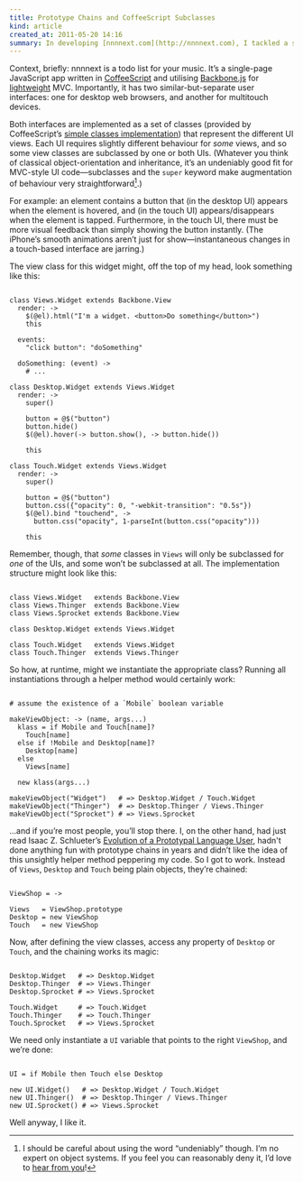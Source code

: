 ```yaml
---
title: Prototype Chains and CoffeeScript Subclasses
kind: article
created_at: 2011-05-20 14:16
summary: In developing [nnnnext.com](http://nnnnext.com), I tackled a surprising number of problems I’d not faced before as a web developer and programming language enthusiast. Here’s one of the more interesting ones, with what I feel is a pretty cute solution.
---
```


Context, briefly: nnnnext is a todo list for your music. It’s a single-page JavaScript app written in [CoffeeScript][coffeescript] and utilising [Backbone.js][backbone] for [lightweight][lightweight] MVC. Importantly, it has two similar-but-separate user interfaces: one for desktop web browsers, and another for multitouch devices.

Both interfaces are implemented as a set of classes (provided by CoffeeScript’s [simple classes implementation][coffeescript-classes]) that represent the different UI views. Each UI requires slightly different behaviour for _some_ views, and so some view classes are subclassed by one or both UIs. (Whatever you think of classical object-orientation and inheritance, it’s an undeniably good fit for MVC-style UI code—subclasses and the `super` keyword make augmentation of behaviour very straightforward[^classical-oo-and-mvc].)

[^classical-oo-and-mvc]: I should be careful about using the word “undeniably” though. I’m no expert on object systems. If you feel you can reasonably deny it, I’d love to [hear from you][email]!

For example: an element contains a button that (in the desktop UI) appears when the element is hovered, and (in the touch UI) appears/disappears when the element is tapped. Furthermore, in the touch UI, there must be more visual feedback than simply showing the button instantly. (The iPhone’s smooth animations aren’t just for show—instantaneous changes in a touch-based interface are jarring.)

The view class for this widget might, off the top of my head, look something like this:

<pre class="go"><code class="language-coffeescript">
class Views.Widget extends Backbone.View
  render: -&gt;
    $(@el).html("I'm a widget. &lt;button&gt;Do something&lt;/button&gt;")
    this

  events:
    "click button": "doSomething"
  
  doSomething: (event) -&gt;
    # ...

class Desktop.Widget extends Views.Widget
  render: -&gt;
    super()

    button = @$("button")
    button.hide()
    $(@el).hover(-&gt; button.show(), -&gt; button.hide())

    this

class Touch.Widget extends Views.Widget
  render: -&gt;
    super()

    button = @$("button")
    button.css({"opacity": 0, "-webkit-transition": "0.5s"})
    $(@el).bind "touchend", -&gt;
      button.css("opacity", 1-parseInt(button.css("opacity")))

    this
</code></pre>

Remember, though, that _some_ classes in `Views` will only be subclassed for _one_ of the UIs, and some won’t be subclassed at all. The implementation structure might look like this:

<pre class="go"><code class="language-coffeescript">
class Views.Widget   extends Backbone.View
class Views.Thinger  extends Backbone.View
class Views.Sprocket extends Backbone.View

class Desktop.Widget extends Views.Widget

class Touch.Widget   extends Views.Widget
class Touch.Thinger  extends Views.Thinger
</code></pre>

So how, at runtime, might we instantiate the appropriate class? Running all instantiations through a helper method would certainly work:

<pre class="go"><code class="language-coffeescript">
# assume the existence of a `Mobile` boolean variable

makeViewObject: -> (name, args...)
  klass = if Mobile and Touch[name]?
    Touch[name]
  else if !Mobile and Desktop[name]?
    Desktop[name]
  else
    Views[name]

  new klass(args...)

makeViewObject("Widget")   # => Desktop.Widget / Touch.Widget
makeViewObject("Thinger")  # => Desktop.Thinger / Views.Thinger
makeViewObject("Sprocket") # => Views.Sprocket
</code></pre>

...and if you’re most people, you’ll stop there. I, on the other hand, had just read Isaac Z. Schlueter’s [Evolution of a Prototypal Language User][evolution], hadn't done anything fun with prototype chains in years and didn’t like the idea of this unsightly helper method peppering my code. So I got to work. Instead of `Views`, `Desktop` and `Touch` being plain objects, they’re chained:

<pre class="go"><code class="language-coffeescript">
ViewShop = ->

Views   = ViewShop.prototype
Desktop = new ViewShop
Touch   = new ViewShop
</code></pre>

Now, after defining the view classes, access any property of `Desktop` or `Touch`, and the chaining works its magic:

<pre class="go"><code class="language-coffeescript">
Desktop.Widget   # => Desktop.Widget
Desktop.Thinger  # => Views.Thinger
Desktop.Sprocket # => Views.Sprocket

Touch.Widget     # => Touch.Widget
Touch.Thinger    # => Touch.Thinger
Touch.Sprocket   # => Views.Sprocket
</code></pre>

We need only instantiate a `UI` variable that points to the right `ViewShop`, and we’re done:

<pre class="go"><code class="language-coffeescript">
UI = if Mobile then Touch else Desktop

new UI.Widget()   # => Desktop.Widget / Touch.Widget
new UI.Thinger()  # => Desktop.Thinger / Views.Thinger
new UI.Sprocket() # => Views.Sprocket
</code></pre>

Well anyway, I like it.

[coffeescript]: http://jashkenas.github.com/coffee-script/
[coffeescript-classes]: http://jashkenas.github.com/coffee-script/#classes
[backbone]:     http://documentcloud.github.com/backbone/
[lightweight]:  http://twitter.com/hylomorphism/status/71202209618067457
[evolution]:    http://blog.izs.me/post/4731036392/evolution-of-a-prototypal-language-user
[email]:        mailto:aanand.prasad@gmail.com
